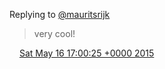 Replying to [@mauritsrijk](https://twitter.com/mauritsrijk/status/599306697778327552)

> very cool\!

<img src="../../media/tweet.ico" width="12" /> [Sat May 16 17:00:25 +0000 2015](https://twitter.com/DromerDenker/status/599620429691691008)